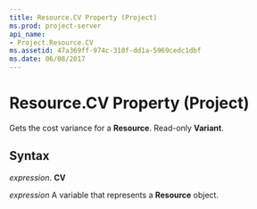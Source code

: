 ```yaml
---
title: Resource.CV Property (Project)
ms.prod: project-server
api_name:
- Project.Resource.CV
ms.assetid: 47a369ff-974c-310f-dd1a-5969cedc1dbf
ms.date: 06/08/2017
---
```



# Resource.CV Property (Project)

Gets the cost variance for a  **Resource**. Read-only **Variant**.


## Syntax

 _expression_. **CV**

 _expression_ A variable that represents a **Resource** object.


